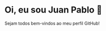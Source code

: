 <h1>Oi, eu sou Juan Pablo 👋</h1>
<p>Sejam todos bem-vindos ao meu perfil GitHub!</p>

<!---
juanpjg/juanpjg is a ✨ special ✨ repository because its `README.md` (this file) appears on your GitHub profile.
You can click the Preview link to take a look at your changes.
--->
